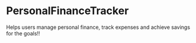 # PersonalFinanceTracker
Helps users manage personal finance, track expenses and achieve savings for the goals!!
